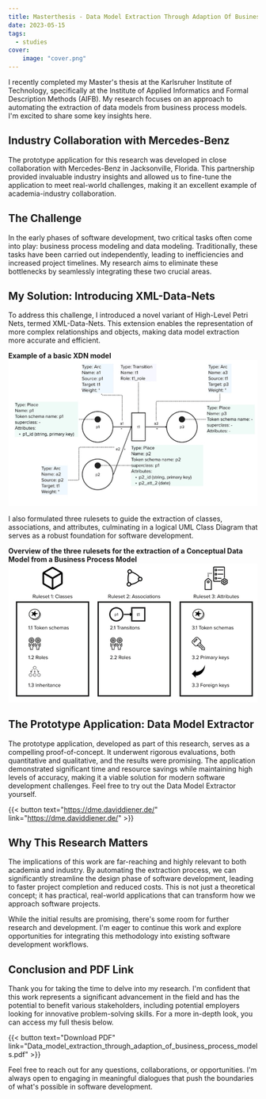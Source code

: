 ```yaml
---
title: Masterthesis - Data Model Extraction Through Adaption Of Business Process Models
date: 2023-05-15
tags:
  - studies
cover:
    image: "cover.png"
---
```


I recently completed my Master's thesis at the Karlsruher Institute of Technology, specifically at the Institute of Applied Informatics and Formal Description Methods (AIFB). My research focuses on an approach to automating the extraction of data models from business process models. I'm excited to share some key insights here.

## Industry Collaboration with Mercedes-Benz

The prototype application for this research was developed in close collaboration with Mercedes-Benz in Jacksonville, Florida. This partnership provided invaluable industry insights and allowed us to fine-tune the application to meet real-world challenges, making it an excellent example of academia-industry collaboration.

## The Challenge

In the early phases of software development, two critical tasks often come into play: business process modeling and data modeling. Traditionally, these tasks have been carried out independently, leading to inefficiencies and increased project timelines. My research aims to eliminate these bottlenecks by seamlessly integrating these two crucial areas.

## My Solution: Introducing XML-Data-Nets

To address this challenge, I introduced a novel variant of High-Level Petri Nets, termed XML-Data-Nets. This extension enables the representation of more complex relationships and objects, making data model extraction more accurate and efficient. 

**Example of a basic XDN model**
![Example of a basic XDN model](basic_xdn_model.jpg)

I also formulated three rulesets to guide the extraction of classes, associations, and attributes, culminating in a logical UML Class Diagram that serves as a robust foundation for software development.

**Overview of the three rulesets for the extraction of a Conceptual Data Model from a Business Process Model**
![Overview of the three rulesets for the extraction of a Conceptual Data Model from a Business Process Model](dme_rulesets.jpg)

## The Prototype Application: Data Model Extractor

The prototype application, developed as part of this research, serves as a compelling proof-of-concept. It underwent rigorous evaluations, both quantitative and qualitative, and the results were promising. The application demonstrated significant time and resource savings while maintaining high levels of accuracy, making it a viable solution for modern software development challenges. Feel free to try out the Data Model Extractor yourself.


{{< button text="https://dme.daviddiener.de/" link="https://dme.daviddiener.de/" >}}

## Why This Research Matters

The implications of this work are far-reaching and highly relevant to both academia and industry. By automating the extraction process, we can significantly streamline the design phase of software development, leading to faster project completion and reduced costs. This is not just a theoretical concept; it has practical, real-world applications that can transform how we approach software projects. 

While the initial results are promising, there's some room for further research and development. I'm eager to continue this work and explore opportunities for integrating this methodology into existing software development workflows.

## Conclusion and PDF Link

Thank you for taking the time to delve into my research. I'm confident that this work represents a significant advancement in the field and has the potential to benefit various stakeholders, including potential employers looking for innovative problem-solving skills. For a more in-depth look, you can access my full thesis below.

{{< button text="Download PDF" link="Data_model_extraction_through_adaption_of_business_process_models.pdf" >}}

Feel free to reach out for any questions, collaborations, or opportunities. I'm always open to engaging in meaningful dialogues that push the boundaries of what's possible in software development.